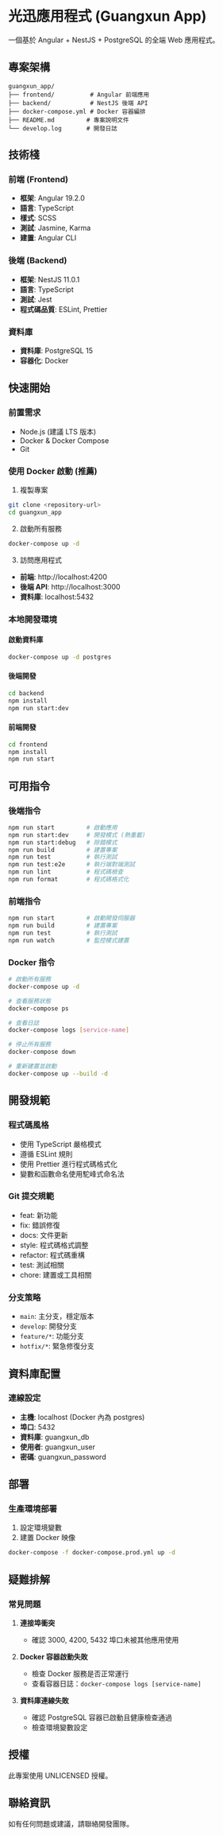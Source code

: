 # 光迅應用程式 (Guangxun App)

一個基於 Angular + NestJS + PostgreSQL 的全端 Web 應用程式。

## 專案架構

```
guangxun_app/
├── frontend/          # Angular 前端應用
├── backend/           # NestJS 後端 API
├── docker-compose.yml # Docker 容器編排
├── README.md         # 專案說明文件
└── develop.log       # 開發日誌
```

## 技術棧

### 前端 (Frontend)
- **框架**: Angular 19.2.0
- **語言**: TypeScript
- **樣式**: SCSS
- **測試**: Jasmine, Karma
- **建置**: Angular CLI

### 後端 (Backend)
- **框架**: NestJS 11.0.1
- **語言**: TypeScript
- **測試**: Jest
- **程式碼品質**: ESLint, Prettier

### 資料庫
- **資料庫**: PostgreSQL 15
- **容器化**: Docker

## 快速開始

### 前置需求
- Node.js (建議 LTS 版本)
- Docker & Docker Compose
- Git

### 使用 Docker 啟動 (推薦)

1. 複製專案
```bash
git clone <repository-url>
cd guangxun_app
```

2. 啟動所有服務
```bash
docker-compose up -d
```

3. 訪問應用程式
- **前端**: http://localhost:4200
- **後端 API**: http://localhost:3000
- **資料庫**: localhost:5432

### 本地開發環境

#### 啟動資料庫
```bash
docker-compose up -d postgres
```

#### 後端開發
```bash
cd backend
npm install
npm run start:dev
```

#### 前端開發
```bash
cd frontend
npm install
npm run start
```

## 可用指令

### 後端指令
```bash
npm run start         # 啟動應用
npm run start:dev     # 開發模式 (熱重載)
npm run start:debug   # 除錯模式
npm run build         # 建置專案
npm run test          # 執行測試
npm run test:e2e      # 執行端對端測試
npm run lint          # 程式碼檢查
npm run format        # 程式碼格式化
```

### 前端指令
```bash
npm run start         # 啟動開發伺服器
npm run build         # 建置專案
npm run test          # 執行測試
npm run watch         # 監控模式建置
```

### Docker 指令
```bash
# 啟動所有服務
docker-compose up -d

# 查看服務狀態
docker-compose ps

# 查看日誌
docker-compose logs [service-name]

# 停止所有服務
docker-compose down

# 重新建置並啟動
docker-compose up --build -d
```

## 開發規範

### 程式碼風格
- 使用 TypeScript 嚴格模式
- 遵循 ESLint 規則
- 使用 Prettier 進行程式碼格式化
- 變數和函數命名使用駝峰式命名法

### Git 提交規範
- feat: 新功能
- fix: 錯誤修復
- docs: 文件更新
- style: 程式碼格式調整
- refactor: 程式碼重構
- test: 測試相關
- chore: 建置或工具相關

### 分支策略
- `main`: 主分支，穩定版本
- `develop`: 開發分支
- `feature/*`: 功能分支
- `hotfix/*`: 緊急修復分支

## 資料庫配置

### 連線設定
- **主機**: localhost (Docker 內為 postgres)
- **埠口**: 5432
- **資料庫**: guangxun_db
- **使用者**: guangxun_user
- **密碼**: guangxun_password

## 部署

### 生產環境部署
1. 設定環境變數
2. 建置 Docker 映像
```bash
docker-compose -f docker-compose.prod.yml up -d
```

## 疑難排解

### 常見問題

1. **連接埠衝突**
   - 確認 3000, 4200, 5432 埠口未被其他應用使用

2. **Docker 容器啟動失敗**
   - 檢查 Docker 服務是否正常運行
   - 查看容器日誌：`docker-compose logs [service-name]`

3. **資料庫連線失敗**
   - 確認 PostgreSQL 容器已啟動且健康檢查通過
   - 檢查環境變數設定

## 授權

此專案使用 UNLICENSED 授權。

## 聯絡資訊

如有任何問題或建議，請聯絡開發團隊。
